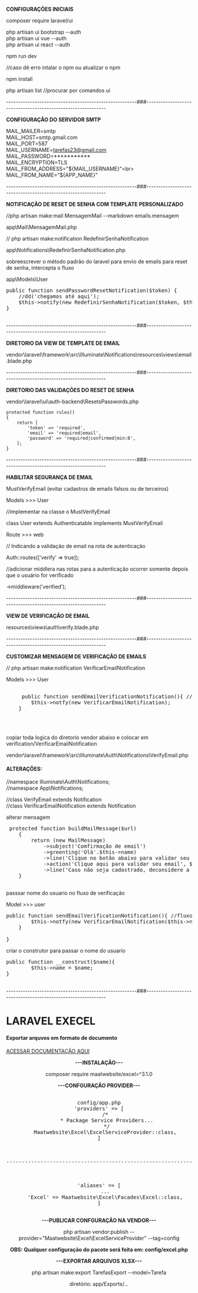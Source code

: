 <strong>CONFIGURAÇÕES INICIAIS</strong>

composer require laravel/ui

php artisan ui bootstrap --auth <br>
php artisan ui vue --auth <br>
php artisan ui react --auth <br>

npm run dev 

//caso dê erro intalar o npm ou atualizar o npm

npm install

php artisan list   //procurar por comandos ui 


-------------------------------------------------------###-------------------------------------------------------------

<strong>CONFIGURAÇÃO DO SERVIDOR SMTP</strong>

MAIL_MAILER=smtp <br>
MAIL_HOST=smtp.gmail.com <br>
MAIL_PORT=587<br>
MAIL_USERNAME=tarefas23@gmail.com<br>
MAIL_PASSWORD=***********<br>
MAIL_ENCRYPTION=TLS<br>
MAIL_FROM_ADDRESS="${MAIL_USERNAME}"<br>
MAIL_FROM_NAME="${APP_NAME}"<br>

-------------------------------------------------------###-------------------------------------------------------------



<strong>NOTIFICAÇÃO DE RESET DE SENHA COM TEMPLATE PERSONALIZADO</strong>

//php artisan make:mail MensagemMail --markdown emails.mensagem

app\Mail\MensagemMail.php

// php artisan make:notification RedefinirSenhaNotification

app\Notifications\RedefinirSenhaNotification.php

sobreescrever o método padrão do laravel para envio de emails para reset de senha, intercepta o fluxo


app\Models\User

<pre>
public function sendPasswordResetNotification($token) { 
    //dd('chegamos até aqui');
    $this->notify(new RedefinirSenhaNotification($token, $this->email,  $this->name)); //definir qual o objeto de notificação vai ser utilizado
}

</pre>

-------------------------------------------------------###-------------------------------------------------------------


<strong>DIRETORIO DA VIEW DE TEMPLATE DE EMAIL</strong>

vendor\laravel\framework\src\Illuminate\Notifications\resources\views\email.blade.php

-------------------------------------------------------###-------------------------------------------------------------

<strong>DIRETORIO DAS VALIDAÇÕES DO RESET DE SENHA</strong>

vendor\laravel\ui\auth-backend\ResetsPasswords.php


    protected function rules()
    {
        return [
            'token' => 'required',
            'email' => 'required|email',
            'password' => 'required|confirmed|min:8',
        ];
    }


-------------------------------------------------------###-------------------------------------------------------------


<strong>HABILITAR SEGURANÇA DE EMAIL</strong>

MustVerifyEmail (evitar cadastros de emails falsos ou de terceiros)


Models >>> User  

//implementar na classe o MustVerifyEmail

class User extends Authenticatable implements MustVerifyEmail

Route >>> web 

// Indicando a validação de email na rota de autenticação

Auth::routes(['verify' => true]);

//adicionar middlera nas rotas para a autenticação ocorrer somente depois que o usuário for verificado

->middleware('verified');


-------------------------------------------------------###-------------------------------------------------------------

<strong>VIEW DE VERIFICAÇÃO DE EMAIL</strong>

resources\views\auth\verify.blade.php

-------------------------------------------------------###-------------------------------------------------------------

<strong>CUSTOMIZAR MENSAGEM DE VERIFICAÇÃO DE EMAILS</strong>

 // php artisan make:notification VerificarEmailNotification

 Models >>> User  
 
  <pre>

     public function sendEmailVerificationNotification(){ //fluxo de verificação de email ao qual intercepta o usuário e desvio de fluxo
        $this->notfy(new VerificarEmailNotification);
    }
	
	
  </pre>



copiar toda logica do diretorio vendor abaixo e colocar em verification/VerificarEmailNotification

vendor\laravel\framework\src\Illuminate\Auth\Notifications\VerifyEmail.php


<h4>ALTERAÇÕES:</h4>

//namespace Illuminate\Auth\Notifications;<br>
//namespace App\Notifications;<br>


//class VerifyEmail extends Notification <br>
//class VerificarEmailNotification extends Notification <br>

alterar mensagem 

 <pre>
 protected function buildMailMessage($url)
    {
        return (new MailMessage)
            ->subject('Comfirmação de email')
            ->greenting('Olá'.$this->name)
            ->line('Clique no botão abaixo para validar seu email')
            ->action('Clique aqui para validar seu email', $url)
            ->line('Caso não seja cadastrado, deconsidere a mensagem');
    }

</pre>

passsar nome do usuario no fluxo de verificação 


Model >>> user 


<pre>
public function sendEmailVerificationNotification(){ //fluxo de verificação de email ao qual intercepta o usuário e desvio de fluxo
        $this->notfy(new VerificarEmailNotification($this->name));
    }

}
</pre>

criar o construtor para passar o nome do usuario

 
<pre>
public function __construct($name){
        $this->name = $name;
}

</pre>
-------------------------------------------------------###-------------------------------------------------------------


<h1>LARAVEL EXECEL</h1>

<h4>Exportar arquvos em formato de documento</h4>

<a href='https://laravel-excel.com/'>ACESSAR DOCUMENTAÇÃO AQUI<a>


<center>

<strong>---INSTALAÇÃO---</strong>

composer require maatwebsite/excel=^3.1.0

<strong>---CONFGURAÇÃO PROVIDER---</strong>

    
<pre>

config/app.php
'providers' => [
    /*
     * Package Service Providers...
     */
    Maatwebsite\Excel\ExcelServiceProvider::class,
]



------------------------------------------------------------
    


'aliases' => [
    ...
    'Excel' => Maatwebsite\Excel\Facades\Excel::class,
]

</pre>

    
<strong>---PUBLICAR CONFGURAÇÃO NA VENDOR---</strong>

php artisan vendor:publish --provider="Maatwebsite\Excel\ExcelServiceProvider" --tag=config

<strong>OBS: Qualquer configuração do pacote será feita em: config/excel.php </strong>


<strong>---EXPORTAR ARQUIVOS XLSX---</strong>

php artisan make:export TarefasExport --model=Tarefa

diretório: app/Exports/...



</center>


